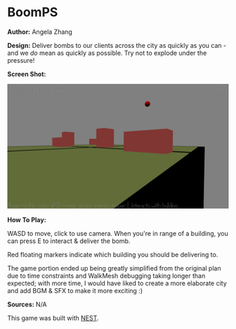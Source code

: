 # BoomPS

**Author:** Angela Zhang

**Design:** Deliver bombs to our clients across the city as quickly as you can - and we *do* mean as quickly as possible. Try not to explode under the pressure!

**Screen Shot:**

![Screen Shot](screenshot.png)

**How To Play:**

WASD to move, click to use camera. When you're in range of a building, you can press E to interact & deliver the bomb.

Red floating markers indicate which building you should be delivering to.

The game portion ended up being greatly simplified from the original plan due to time constraints and WalkMesh debugging taking longer than expected; with more time, I would have liked to create a more elaborate city and add BGM & SFX to make it more exciting :)

**Sources:** N/A

This game was built with [NEST](NEST.md).

